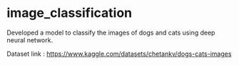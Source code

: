 # image_classification
Developed a model to classify the images of dogs and cats using deep neural network.

Dataset link : https://www.kaggle.com/datasets/chetankv/dogs-cats-images

